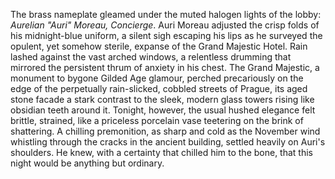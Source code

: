 The brass nameplate gleamed under the muted halogen lights of the lobby:  *Aurelian "Auri" Moreau, Concierge*.  Auri Moreau adjusted the crisp folds of his midnight-blue uniform, a silent sigh escaping his lips as he surveyed the opulent, yet somehow sterile, expanse of the Grand Majestic Hotel.  Rain lashed against the vast arched windows, a relentless drumming that mirrored the persistent thrum of anxiety in his chest.  The Grand Majestic, a monument to bygone Gilded Age glamour, perched precariously on the edge of the perpetually rain-slicked, cobbled streets of Prague, its aged stone facade a stark contrast to the sleek, modern glass towers rising like obsidian teeth around it.  Tonight, however, the usual hushed elegance felt brittle, strained, like a priceless porcelain vase teetering on the brink of shattering.  A chilling premonition, as sharp and cold as the November wind whistling through the cracks in the ancient building, settled heavily on Auri's shoulders.  He knew, with a certainty that chilled him to the bone, that this night would be anything but ordinary.
